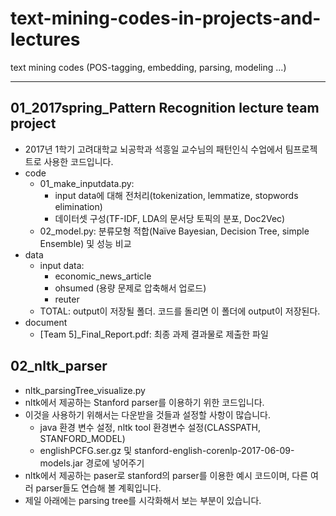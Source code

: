 # text-mining-codes-in-projects-and-lectures
text mining codes (POS-tagging, embedding, parsing, modeling ...)

-----------------------------------------------------------

## 01_2017spring_Pattern Recognition lecture team project
* 2017년 1학기 고려대학교 뇌공학과 석흥일 교수님의 패턴인식 수업에서 팀프로젝트로 사용한 코드입니다.
* code
  * 01_make_inputdata.py: 
    - input data에 대해 전처리(tokenization, lemmatize, stopwords elimination)
    - 데이터셋 구성(TF-IDF, LDA의 문서당 토픽의 분포, Doc2Vec)
  * 02_model.py: 분류모형 적합(Naïve Bayesian, Decision Tree, simple Ensemble) 및 성능 비교
* data
  * input data: 
    - economic_news_article
    - ohsumed (용량 문제로 압축해서 업로드)
    - reuter
  * TOTAL: output이 저장될 폴더. 코드를 돌리면 이 폴더에 output이 저장된다.
* document
  * [Team 5]_Final_Report.pdf: 최종 과제 결과물로 제출한 파일

## 02_nltk_parser
* nltk_parsingTree_visualize.py
* nltk에서 제공하는 Stanford parser를 이용하기 위한 코드입니다.
* 이것을 사용하기 위해서는 다운받을 것들과 설정할 사항이 많습니다.
  * java 환경 변수 설정, nltk tool 환경변수 설정(CLASSPATH, STANFORD_MODEL)
  * englishPCFG.ser.gz 및 stanford-english-corenlp-2017-06-09-models.jar 경로에 넣어주기
* nltk에서 제공하는 paser로 stanford의 parser를 이용한 예시 코드이며, 다른 여러 parser들도 연습해 볼 계획입니다.
* 제일 아래에는 parsing tree를 시각화해서 보는 부분이 있습니다.


